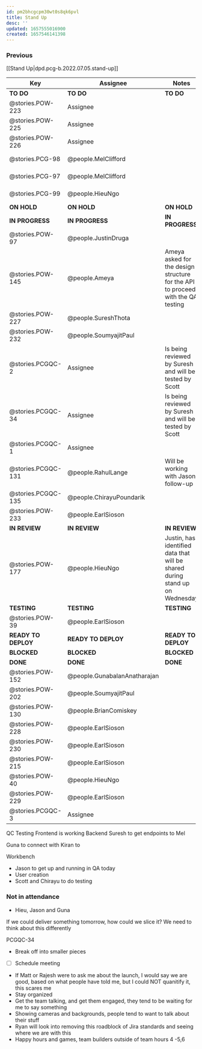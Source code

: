 ```yaml
---
id: pm2bhcgcpm30wt0s8qk6pvl
title: Stand Up
desc: ''
updated: 1657555016900
created: 1657546141398
---
```


### Previous

[[Stand Up|dpd.pcg-b.2022.07.05.stand-up]]

| Key                 | Assignee                     | Notes                                                                           | Components            |
| ------------------- | ---------------------------- | ------------------------------------------------------------------------------- | --------------------- |
| **TO DO**           | **TO DO**                    | **TO DO**                                                                       | **TO DO**             |
| @stories.POW-223    | Assignee                     |                                                                                 | Testing; UI Front End |
| @stories.POW-225    | Assignee                     |                                                                                 | Testing; UI Front End |
| @stories.POW-226    | Assignee                     |                                                                                 | Testing; UI Front End |
| @stories.PCG-98     | @people.MelClifford          |                                                                                 | Testing; UI Front End |
| @stories.PCG-97     | @people.MelClifford          |                                                                                 | Testing; UI Front End |
| @stories.PCG-99     | @people.HieuNgo              |                                                                                 | Testing; UI Front End |
| **ON HOLD**         | **ON HOLD**                  | **ON HOLD**                                                                     | **ON HOLD**           |
| **IN PROGRESS**     | **IN PROGRESS**              | **IN PROGRESS**                                                                 | **IN PROGRESS**       |
| @stories.POW-97     | @people.JustinDruga          |                                                                                 |                       |
| @stories.POW-145    | @people.Ameya                | Ameya asked for the design structure for the API to proceed with the QA testing | Microservices and API |
| @stories.POW-227    | @people.SureshThota          |                                                                                 | Testing; UI Front End |
| @stories.POW-232    | @people.SoumyajitPaul       |                                                                                 | Testing; UI Front End |
| @stories.PCGQC-2    | Assignee                     | Is being reviewed by Suresh and will be tested by Scott                         |                       |
| @stories.PCGQC-34   | Assignee                     | Is being reviewed by Suresh and will be tested by Scott                         | Microservices and API |
| @stories.PCGQC-1    | Assignee                     |                                                                                 |                       |
| @stories.PCGQC-131  | @people.RahulLange           | Will be working with Jason, follow-up                                           |                       |
| @stories.PCGQC-135  | @people.ChirayuPoundarik     |                                                                                 | Testing; UI Front End |
| @stories.POW-233    | @people.EarlSioson           |                                                                                 |                       |
| **IN REVIEW**       | **IN REVIEW**                | **IN REVIEW**                                                                   | **ON HOLD**           |
| @stories.POW-177    | @people.HieuNgo              | Justin, has identified data that will be shared during stand up on Wednesday    |                       |
| **TESTING**         | **TESTING**                  | **TESTING**                                                                     | **BLOCKED**           |
| @stories.POW-39     | @people.EarlSioson           |                                                                                 | Testing; UI Front End |
| **READY TO DEPLOY** | **READY TO DEPLOY**          | **READY TO DEPLOY**                                                             | **BLOCKED**           |
| **BLOCKED**         | **BLOCKED**                  | **BLOCKED**                                                                     | **BLOCKED**           |
| **DONE**            | **DONE**                     | **DONE**                                                                        | **DONE**              |
| @stories.POW-152    | @people.GunabalanAnatharajan |                                                                                 |                       |
| @stories.POW-202    | @people.SoumyajitPaul       |                                                                                 | Integration           |
| @stories.POW-130    | @people.BrianComiskey        |                                                                                 | Testing; UI Front End |
| @stories.POW-228    | @people.EarlSioson           |                                                                                 | Testing; UI Front End |
| @stories.POW-230    | @people.EarlSioson           |                                                                                 | Microservices and API |
| @stories.POW-215    | @people.EarlSioson           |                                                                                 |                       |
| @stories.POW-40     | @people.HieuNgo              |                                                                                 |                       |
| @stories.POW-229    | @people.EarlSioson           |                                                                                 |                       |
| @stories.PCGQC-3    | Assignee                     |                                                                                 |                       |

QC Testing
Frontend  is working
Backend
Suresh to get endpoints to Mel

Guna to connect with Kiran to  

Workbench

- Jason to get up and running in QA today
- User creation
- Scott and Chirayu to do testing  

### Not in attendance

- Hieu, Jason and Guna

If we could deliver something tomorrow,
 how could we slice it?  We need to think about this differently  

 PCGQC-34

- Break off into smaller pieces  
- [ ] Schedule meeting
- If Matt or Rajesh were to ask me about the launch, I would say we are good, based on what people have told me, but I could NOT quanitify it, this scares me
- Stay organized
- Get the team talking, and get them engaged, they tend to be waiting for me to say something
- Showing cameras and backgrounds, people tend to want to talk about their stuff
- Ryan will look into removing this roadblock of Jira standards and seeing where we are with this
- Happy hours and games, team builders outside of team hours 4 -5,6
